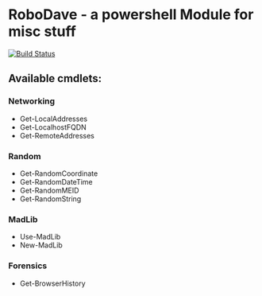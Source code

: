 # RoboDave - a powershell Module for misc stuff
[![Build Status](https://h2net.visualstudio.com/RoboDave/_apis/build/status/DBHeise.RoboDave?branchName=master)](https://h2net.visualstudio.com/RoboDave/_build/latest?definitionId=1&branchName=master)



## Available cmdlets:
### Networking
* Get-LocalAddresses
* Get-LocalhostFQDN
* Get-RemoteAddresses
### Random
* Get-RandomCoordinate
* Get-RandomDateTime
* Get-RandomMEID
* Get-RandomString
### MadLib
* Use-MadLib
* New-MadLib
### Forensics
* Get-BrowserHistory